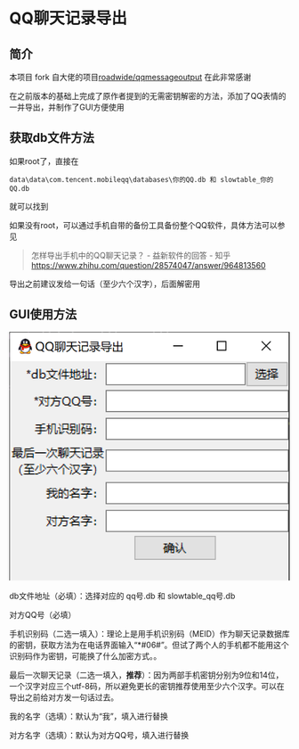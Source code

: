 # QQ聊天记录导出

## 简介

本项目 fork 自大佬的项目[roadwide/qqmessageoutput](https://github.com/roadwide/qqmessageoutput) 在此非常感谢

在之前版本的基础上完成了原作者提到的无需密钥解密的方法，添加了QQ表情的一并导出，并制作了GUI方便使用

## 获取db文件方法

如果root了，直接在

```
data\data\com.tencent.mobileqq\databases\你的QQ.db 和 slowtable_你的QQ.db
```

就可以找到



如果没有root，可以通过手机自带的备份工具备份整个QQ软件，具体方法可以参见

> 怎样导出手机中的QQ聊天记录？ - 益新软件的回答 - 知乎
> https://www.zhihu.com/question/28574047/answer/964813560

导出之前建议发给一句话（至少六个汉字），后面解密用

## GUI使用方法

![GUI_image](./img/GUI.png)



db文件地址（必填）：选择对应的 qq号.db 和 slowtable_qq号.db

对方QQ号（必填）

手机识别码（二选一填入）：理论上是用手机识别码（MEID）作为聊天记录数据库的密钥，获取方法为在电话界面输入“*#06#”。但试了两个人的手机都不能用这个识别码作为密钥，可能换了什么加密方式。。

最后一次聊天记录（二选一填入，**推荐**）：因为两部手机密钥分别为9位和14位，一个汉字对应三个utf-8码，所以避免更长的密钥推荐使用至少六个汉字。可以在导出之前给对方发一句话过去。

我的名字（选填）：默认为“我”，填入进行替换

对方名字（选填）：默认为对方QQ号，填入进行替换